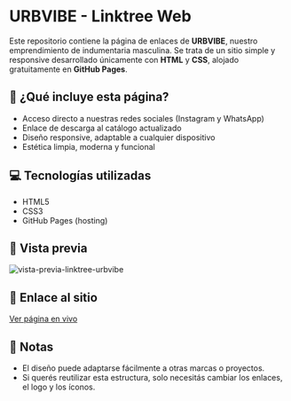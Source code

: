 # URBVIBE - Linktree Web

Este repositorio contiene la página de enlaces de **URBVIBE**, nuestro emprendimiento de indumentaria masculina. Se trata de un sitio simple y responsive desarrollado únicamente con **HTML** y **CSS**, alojado gratuitamente en **GitHub Pages**.

## 🧭 ¿Qué incluye esta página?

- Acceso directo a nuestras redes sociales (Instagram y WhatsApp)
- Enlace de descarga al catálogo actualizado
- Diseño responsive, adaptable a cualquier dispositivo
- Estética limpia, moderna y funcional

## 💻 Tecnologías utilizadas

- HTML5
- CSS3
- GitHub Pages (hosting)

## 📸 Vista previa

![vista-previa-linktree-urbvibe](https://github.com/user-attachments/assets/564b1c87-f1cb-4827-8496-8d3dff3dc72c)

## 🔗 Enlace al sitio

[Ver página en vivo](https://joaquinpalandri.github.io/linktree/)


## 📌 Notas

- El diseño puede adaptarse fácilmente a otras marcas o proyectos.
- Si querés reutilizar esta estructura, solo necesitás cambiar los enlaces, el logo y los íconos.
